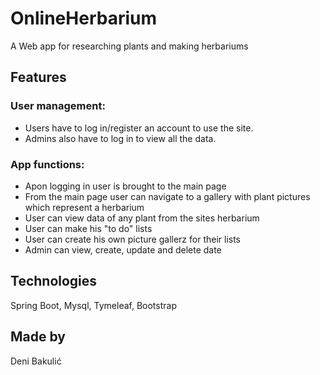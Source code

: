 # OnlineHerbarium
A Web app for researching plants and making herbariums


## Features

### User management: 
* Users have to log in/register an account to use the site. 
* Admins also have to log in to view all the data.

### App functions: 
* Apon logging in user is brought to the main page
* From the main page user can navigate to a gallery with plant pictures which represent a herbarium
* User can view data of any plant from the sites herbarium
* User can make his "to do" lists 
* User can create his own picture gallerz for their lists
* Admin can view, create, update and delete date 

## Technologies
Spring Boot, Mysql, Tymeleaf, Bootstrap

## Made by
Deni Bakulić




